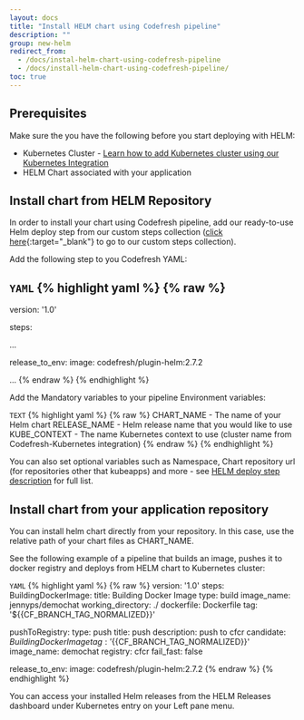 ```yaml
---
layout: docs
title: "Install HELM chart using Codefresh pipeline"
description: ""
group: new-helm
redirect_from:
  - /docs/instal-helm-chart-using-codefresh-pipeline
  - /docs/install-helm-chart-using-codefresh-pipeline/
toc: true
---
```


## Prerequisites
Make sure the you have the following before you start deploying with HELM:
* Kubernetes Cluster - [Learn how to add Kubernetes cluster using our Kubernetes Integration](https://docs.codefresh.io/v1.0/docs/adding-non-gke-kubernetes-cluster)
* HELM Chart associated with your application

## Install chart from HELM Repository
In order to install your chart using Codefresh pipeline, add our ready-to-use Helm deploy step from our custom steps collection ([click here](https://github.com/codefresh-io/plugins/tree/master/stable/helm){:target="_blank"} to go to our custom steps collection).

Add the following step to you Codefresh YAML:

  `YAML`
{% highlight yaml %}
{% raw %}
---
version: '1.0'

steps:

  ...

  release_to_env:
    image: codefresh/plugin-helm:2.7.2

  ...
{% endraw %}
{% endhighlight %}

Add the Mandatory variables to your pipeline Environment variables:

  `TEXT`
{% highlight yaml %}
{% raw %}
CHART_NAME - The name of your Helm chart 
RELEASE_NAME - Helm release name that you would like to use
KUBE_CONTEXT - The name Kubernetes context to use (cluster name from Codefresh-Kubernetes integration)
{% endraw %}
{% endhighlight %}
 
You can also set optional variables such as Namespace, Chart repository url (for repositories other that kubeapps) and more - see [HELM deploy step description](https://github.com/codefresh-io/plugins/tree/master/stable/helm) for full list. 

## Install chart from your application repository
You can install helm chart directly from your repository. In this case, use the relative path of your chart files as CHART_NAME.

See the following example of a pipeline that builds an image, pushes it to docker registry and deploys from HELM chart to Kubernetes cluster:

  `YAML`
{% highlight yaml %}
{% raw %}
version: '1.0'
steps:
  BuildingDockerImage:
    title: Building Docker Image
    type: build
    image_name: jennyps/demochat
    working_directory: ./
    dockerfile: Dockerfile
    tag: '${{CF_BRANCH_TAG_NORMALIZED}}'
    
  pushToRegistry:
    type: push
    title: push
    description: push to cfcr
    candidate: ${{BuildingDockerImage}}
    tag: '${{CF_BRANCH_TAG_NORMALIZED}}'
    image_name: demochat
    registry: cfcr
    fail_fast: false
    
  release_to_env:
    image: codefresh/plugin-helm:2.7.2
{% endraw %}
{% endhighlight %}

You can access your installed Helm releases from the HELM Releases dashboard under Kubernetes entry on your Left pane menu.
